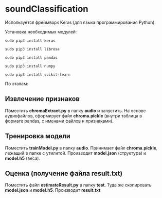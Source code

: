 # soundClassification

Используется фреймворк Keras (для языка программирования Python).

Установка необходимых модулей:

`sudo pip3 install keras`

`sudo pip3 install librosa`

`sudo pip3 install pandas`

`sudo pip3 install numpy`

`sudo pip3 install scikit-learn`

По этапам:

## Извлечение признаков

Поместить **chromaExtract.py** в папку **audio** и запустить. На основе аудиофайлов, сформирует файл **chroma.pickle** (внутри таблица в формате pandas, с именами файлов и признаками).

## Тренировка модели

Поместить **trainModel.py** в папку **audio**. Принимает файл **chroma.pickle**, лежащий в папке с утилитой. Производит **model.json** (структура) и **model.h5** (веса).

## Оценка (получение файла result.txt)

Поместить файл **estimateResult.py** в папку **test**. Туда же скопировать **model.json** и **model.h5**. Производит **result.txt**.
